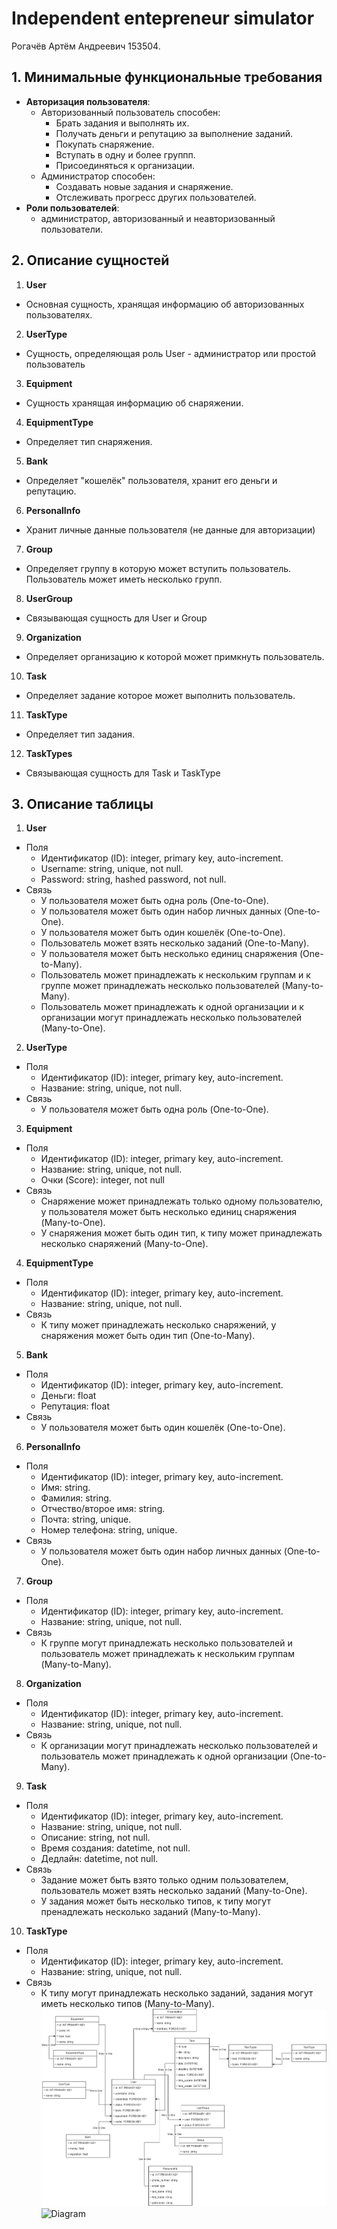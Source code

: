 # Independent entepreneur simulator
Рогачёв Артём Андреевич 153504.

## 1. Минимальные функциональные требования
 * **Авторизация пользователя**:
   * Авторизованный пользователь способен:
     *  Брать задания и выполнять их.
     *  Получать деньги и репутацию за выполнение заданий.
     *  Покупать снаряжение.
     *  Вступать в одну и более группп.
     *  Присоединяться к организации.
   * Администратор способен:
     *  Создавать новые задания и снаряжение.
     *  Отслеживать прогресс других пользователей.
 * **Роли пользователей**:
   * администратор, авторизованный и неавторизованный пользователи.

## 2. Описание сущностей
1. **User**
- Основная сущность, хранящая информацию об авторизованных пользователях.
2. **UserType**
- Сущность, определяющая роль User - администратор или простой пользователь
3. **Equipment**
- Сущность хранящая информацию об снаряжении.
4. **EquipmentType**
- Определяет тип снаряжения.
5. **Bank**
- Определяет "кошелёк" пользователя, хранит его деньги и репутацию.
6. **PersonalInfo**
- Хранит личные данные пользователя (не данные для авторизации)
7. **Group**
- Определяет группу в которую может вступить пользователь. Пользователь может иметь несколько групп.
8. **UserGroup**
- Связывающая сущность для User и Group
9. **Organization**
- Определяет организацию к которой может примкнуть пользователь.
10. **Task**
- Определяет задание которое может выполнить пользователь.
11. **TaskType**
- Определяет тип задания.
12. **TaskTypes**
- Связывающая сущность для Task и TaskType

## 3. Описание таблицы
1. **User**
- Поля
  - Идентификатор (ID): integer, primary key, auto-increment.
  - Username: string, unique, not null.
  - Password: string, hashed password, not null.
- Связь
  - У пользователя может быть одна роль (One-to-One).
  - У пользователя может быть один набор личных данных (One-to-One).
  - У пользователя может быть один кошелёк (One-to-One).
  - Пользователь может взять несколько заданий (One-to-Many).
  - У пользователя может быть несколько единиц снаряжения (One-to-Many).
  - Пользователь может принадлежать к нескольким группам и к группе может принадлежать несколько пользователей (Many-to-Many).
  - Пользователь может принадлежать к одной организации и к организации могут принадлежать несколько пользователей (Many-to-One).
2. **UserType**
- Поля
  - Идентификатор (ID): integer, primary key, auto-increment.
  - Название: string, unique, not null.
- Связь
  - У пользователя может быть одна роль (One-to-One).
3. **Equipment**
- Поля
  - Идентификатор (ID): integer, primary key, auto-increment.
  - Название: string, unique, not null.
  - Очки (Score): integer, not null
- Связь
  - Снаряжение может принадлежать только одному пользователю, у пользователя может быть несколько единиц снаряжения (Many-to-One).
  - У снаряжения может быть один тип, к типу может принадлежать несколько снаряжений (Many-to-One).
4. **EquipmentType**
- Поля
  - Идентификатор (ID): integer, primary key, auto-increment.
  - Название: string, unique, not null.
- Связь
  - К типу может принадлежать несколько снаряжений, у снаряжения может быть один тип (One-to-Many).
5. **Bank**
- Поля
  - Идентификатор (ID): integer, primary key, auto-increment.
  - Деньги: float
  - Репутация: float
- Связь
  - У пользователя может быть один кошелёк (One-to-One).
6. **PersonalInfo**
- Поля
  - Идентификатор (ID): integer, primary key, auto-increment.
  - Имя: string.
  - Фамилия: string.
  - Отчество/второе имя: string.
  - Почта: string, unique.
  - Номер телефона: string, unique.
- Связь
  - У пользователя может быть один набор личных данных (One-to-One).
7. **Group**
- Поля
  - Идентификатор (ID): integer, primary key, auto-increment.
  - Название: string, unique, not null.
- Связь
  - К группе могут принадлежать несколько пользователей и пользователь может принадлежать к нескольким группам (Many-to-Many).
8. **Organization**
- Поля
  - Идентификатор (ID): integer, primary key, auto-increment.
  - Название: string, unique, not null.
- Связь
  - К организации могут принадлежать несколько пользователей и пользователь может принадлежать к одной организации (One-to-Many).
9. **Task**
- Поля
  - Идентификатор (ID): integer, primary key, auto-increment.
  - Название: string, unique, not null.
  - Описание: string, not null.
  - Время создания: datetime, not null.
  - Дедлайн: datetime, not null.
- Связь
  - Задание может быть взято только одним пользователем, пользователь может взять несколько заданий (Many-to-One).
  - У задания может быть несколько типов, к типу могут пренадлежать несколько заданий (Many-to-Many).
10. **TaskType**
- Поля
  - Идентификатор (ID): integer, primary key, auto-increment.
  - Название: string, unique, not null.
- Связь
  - К типу могут принадлежать несколько заданий, задания могут иметь несколько типов (Many-to-Many).
![Diagram](LR1Diagram.drawio.png)
![Diagram](LR2Diagram.drawio.png)
